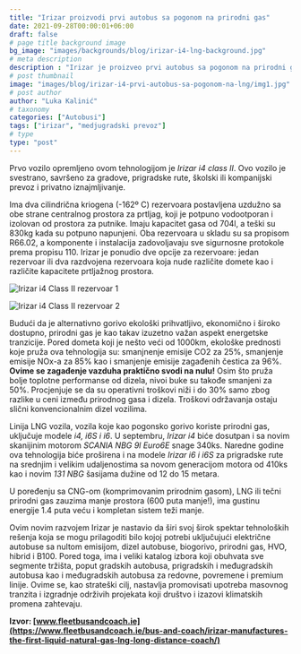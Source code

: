 ```yaml
---
title: "Irizar proizvodi prvi autobus sa pogonom na prirodni gas"
date: 2021-09-28T00:00:01+06:00
draft: false
# page title background image
bg_image: "images/backgrounds/blog/irizar-i4-lng-background.jpg"
# meta description
description : "Irizar je proizveo prvi autobus sa pogonom na prirodni gas, **Irizar i4**, koji sa punim rezervoarom može da pređe više od 1000km i samim tim je pogodan za međugradske rute. Ova opcija je dodatak širokom spektru tehnologija i održivih goriva koje irizar trenutno nudi."
# post thumbnail
image: "images/blog/irizar-i4-prvi-autobus-sa-pogonom-na-lng/img1.jpg"
# post author
author: "Luka Kalinić"
# taxonomy
categories: ["Autobusi"]
tags: ["irizar", "medjugradski prevoz"]
# type
type: "post"
---
```


Prvo vozilo opremljeno ovom tehnologijom je *Irizar i4 class II*. Ovo vozilo je svestrano, savršeno za gradove, prigradske rute, školski ili kompanijski prevoz i privatno iznajmljivanje.

Ima dva cilindrična kriogena (-162º C) rezervoara postavljena uzdužno sa obe strane centralnog prostora za prtljag, koji je potpuno vodootporan i izolovan od prostora za putnike. Imaju kapacitet gasa od 704l, a teški su 830kg kada su potpuno napunjeni. Oba rezervoara u skladu su sa propisom R66.02, a komponente i instalacija zadovoljavaju sve sigurnosne protokole prema propisu 110. Irizar je ponudio dve opcije za rezervoare: jedan rezervoar ili dva razdvojena rezervoara koja nude različite domete kao i različite kapacitete prtljažnog prostora.

![Irizar i4 Class II rezervoar 1](/images/blog/irizar-i4-prvi-autobus-sa-pogonom-na-lng/img2.jpg "Irizar i4 Class II rezervoar 1")

![Irizar i4 Class II rezervoar 2](/images/blog/irizar-i4-prvi-autobus-sa-pogonom-na-lng/img3.jpg "Irizar i4 Class II rezervoar 2")

Budući da je alternativno gorivo ekološki prihvatljivo, ekonomično i široko dostupno, prirodni gas je kao takav izuzetno važan aspekt energetske tranzicije. Pored dometa koji je nešto veći od 1000km, ekološke prednosti koje pruža ova tehnologija su: smanjnenje emisije CO2 za 25%, smanjenje emisije NOx-a za 85% kao i smanjenje emisije zagađenih čestica za 96%. **Ovime se zagađenje vazduha praktično svodi na nulu!** Osim što pruža bolje toplotne performanse od dizela, nivoi buke su takođe smanjeni za 50%. Procjenjuje se da su operativni troškovi niži i do 30% samo zbog razlike u ceni između prirodnog gasa i dizela. Troškovi održavanja ostaju slični konvencionalnim dizel vozilima.

Linija LNG vozila, vozila koje kao pogonsko gorivo koriste prirodni gas, uključuje modele *i4, i6S i i6*. U septembru, *Irizar i4* biće dosutpan i sa novim skanijinim motorom *SCANIA NBG 9l Euro6E* snage 340ks. Naredne godine ova tehnologija biće proširena i na modele *Irizar i6 i i6S* za prigradske rute na srednjim i velikim udaljenostima sa novom generacijom motora od 410ks kao i novim *131 NBG* šasijama dužine od 12 do 15 metara.

U poređenju sa CNG-om (komprimovanim prirodnim gasom), LNG ili tečni prirodni gas zauzima manje prostora (600 puta manje!), ima gustinu energije 1.4 puta veću i kompletan sistem teži manje.

Ovim novim razvojem Irizar je nastavio da širi svoj širok spektar tehnoloških rešenja koja se mogu prilagoditi bilo kojoj potrebi uključujući električne autobuse sa nultom emisijom, dizel autobuse, biogorivo, prirodni gas, HVO, hibrid i B100. Pored toga, ima i veliki katalog izbora koji obuhvata sve segmente tržišta, poput gradskih autobusa, prigradskih i međugradskih autobusa kao i međugradskih autobusa za redovne, povremene i premium linije. Ovime se, kao strateški cilj, nastavlja promovisati upotreba masovnog tranzita i izgradnje održivih projekata koji društvo i izazovi klimatskih promena zahtevaju.

**Izvor: [www.fleetbusandcoach.ie](https://www.fleetbusandcoach.ie/bus-and-coach/irizar-manufactures-the-first-liquid-natural-gas-lng-long-distance-coach/)**